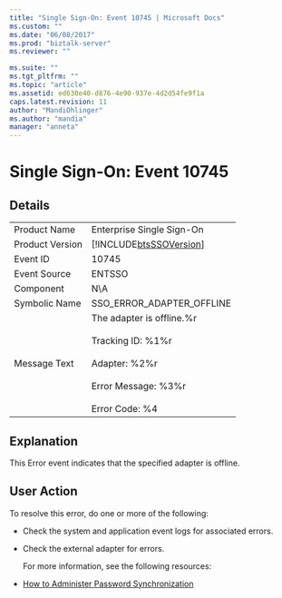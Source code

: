 ```yaml
---
title: "Single Sign-On: Event 10745 | Microsoft Docs"
ms.custom: ""
ms.date: "06/08/2017"
ms.prod: "biztalk-server"
ms.reviewer: ""

ms.suite: ""
ms.tgt_pltfrm: ""
ms.topic: "article"
ms.assetid: ed630e40-d876-4e90-937e-4d2d54fe9f1a
caps.latest.revision: 11
author: "MandiOhlinger"
ms.author: "mandia"
manager: "anneta"
---
```

# Single Sign-On: Event 10745
## Details  

|                 |                                                                                                                                              |
|-----------------|----------------------------------------------------------------------------------------------------------------------------------------------|
|  Product Name   |                                                          Enterprise Single Sign-On                                                           |
| Product Version |                                          [!INCLUDE[btsSSOVersion](../includes/btsssoversion-md.md)]                                          |
|    Event ID     |                                                                    10745                                                                     |
|  Event Source   |                                                                    ENTSSO                                                                    |
|    Component    |                                                                     N\A                                                                      |
|  Symbolic Name  |                                                          SSO_ERROR_ADAPTER_OFFLINE                                                           |
|  Message Text   | The adapter is offline.%r<br /><br /> Tracking ID: %1%r<br /><br /> Adapter: %2%r<br /><br /> Error Message: %3%r<br /><br /> Error Code: %4 |

## Explanation  
 This Error event indicates that the specified adapter is offline.  

## User Action  
 To resolve this error, do one or more of the following:  

- Check the system and application event logs for associated errors.  

- Check the external adapter for errors.  

  For more information, see the following resources:  

- [How to Administer Password Synchronization](../core/how-to-administer-password-synchronization.md)
